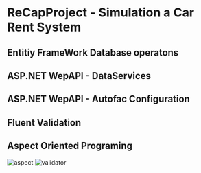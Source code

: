 # ReCapProject - Simulation a Car Rent System

## Entitiy FrameWork Database operatons
## ASP.NET WepAPI - DataServices
## ASP.NET WepAPI - Autofac Configuration
## Fluent Validation
## Aspect Oriented Programing
![aspect](https://github.com/mvolkanaslan/ReCapProject/blob/master/Images/aspect.JPG)
![validator](https://github.com/mvolkanaslan/ReCapProject/blob/master/Images/validator.JPG)


